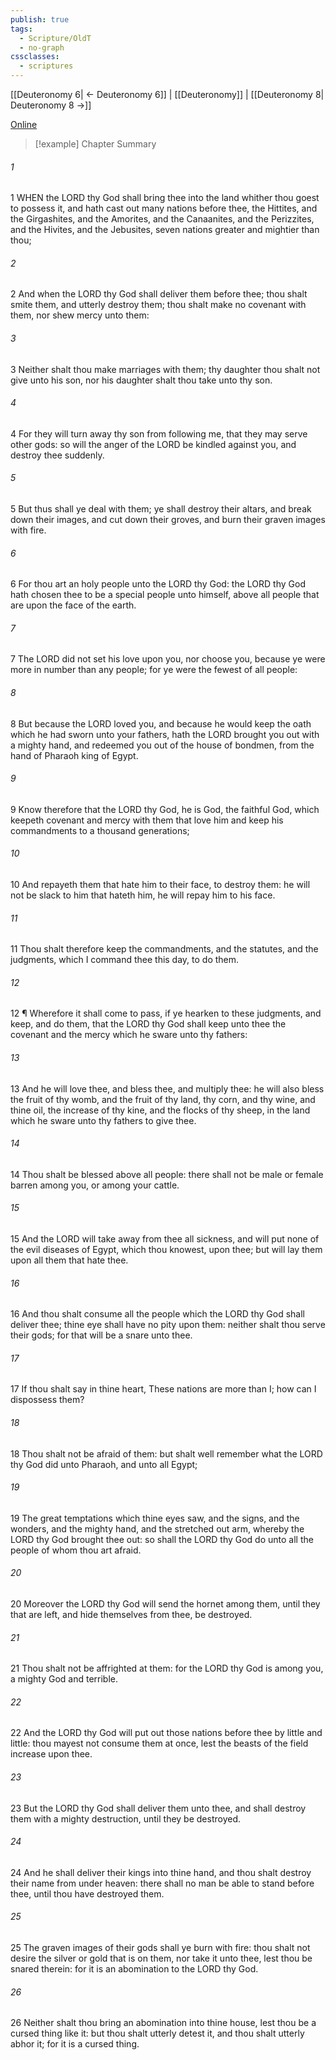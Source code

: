 ```yaml
---
publish: true
tags:
  - Scripture/OldT
  - no-graph
cssclasses:
  - scriptures
---
```

[[Deuteronomy 6| ← Deuteronomy 6]] | [[Deuteronomy]] | [[Deuteronomy 8| Deuteronomy 8 →]]

[Online](https://churchofjesuschrist.org/study/scriptures/ot/deut/7?lang=eng)

>[!example] Chapter Summary
>
###### 1
1 WHEN the LORD thy God shall bring thee into the land whither thou goest to possess it, and hath cast out many nations before thee, the Hittites, and the Girgashites, and the Amorites, and the Canaanites, and the Perizzites, and the Hivites, and the Jebusites, seven nations greater and mightier than thou;
###### 2
2 And when the LORD thy God shall deliver them before thee; thou shalt smite them, and utterly destroy them; thou shalt make no covenant with them, nor shew mercy unto them:
###### 3
3 Neither shalt thou make marriages with them; thy daughter thou shalt not give unto his son, nor his daughter shalt thou take unto thy son.
###### 4
4 For they will turn away thy son from following me, that they may serve other gods: so will the anger of the LORD be kindled against you, and destroy thee suddenly.
###### 5
5 But thus shall ye deal with them; ye shall destroy their altars, and break down their images, and cut down their groves, and burn their graven images with fire.
###### 6
6 For thou art an holy people unto the LORD thy God: the LORD thy God hath chosen thee to be a special people unto himself, above all people that are upon the face of the earth.
###### 7
7 The LORD did not set his love upon you, nor choose you, because ye were more in number than any people; for ye were the fewest of all people:
###### 8
8 But because the LORD loved you, and because he would keep the oath which he had sworn unto your fathers, hath the LORD brought you out with a mighty hand, and redeemed you out of the house of bondmen, from the hand of Pharaoh king of Egypt.
###### 9
9 Know therefore that the LORD thy God, he is God, the faithful God, which keepeth covenant and mercy with them that love him and keep his commandments to a thousand generations;
###### 10
10 And repayeth them that hate him to their face, to destroy them: he will not be slack to him that hateth him, he will repay him to his face.
###### 11
11 Thou shalt therefore keep the commandments, and the statutes, and the judgments, which I command thee this day, to do them.
###### 12
12 ¶ Wherefore it shall come to pass, if ye hearken to these judgments, and keep, and do them, that the LORD thy God shall keep unto thee the covenant and the mercy which he sware unto thy fathers:
###### 13
13 And he will love thee, and bless thee, and multiply thee: he will also bless the fruit of thy womb, and the fruit of thy land, thy corn, and thy wine, and thine oil, the increase of thy kine, and the flocks of thy sheep, in the land which he sware unto thy fathers to give thee.
###### 14
14 Thou shalt be blessed above all people: there shall not be male or female barren among you, or among your cattle.
###### 15
15 And the LORD will take away from thee all sickness, and will put none of the evil diseases of Egypt, which thou knowest, upon thee; but will lay them upon all them that hate thee.
###### 16
16 And thou shalt consume all the people which the LORD thy God shall deliver thee; thine eye shall have no pity upon them: neither shalt thou serve their gods; for that will be a snare unto thee.
###### 17
17 If thou shalt say in thine heart, These nations are more than I; how can I dispossess them?
###### 18
18 Thou shalt not be afraid of them: but shalt well remember what the LORD thy God did unto Pharaoh, and unto all Egypt;
###### 19
19 The great temptations which thine eyes saw, and the signs, and the wonders, and the mighty hand, and the stretched out arm, whereby the LORD thy God brought thee out: so shall the LORD thy God do unto all the people of whom thou art afraid.
###### 20
20 Moreover the LORD thy God will send the hornet among them, until they that are left, and hide themselves from thee, be destroyed.
###### 21
21 Thou shalt not be affrighted at them: for the LORD thy God is among you, a mighty God and terrible.
###### 22
22 And the LORD thy God will put out those nations before thee by little and little: thou mayest not consume them at once, lest the beasts of the field increase upon thee.
###### 23
23 But the LORD thy God shall deliver them unto thee, and shall destroy them with a mighty destruction, until they be destroyed.
###### 24
24 And he shall deliver their kings into thine hand, and thou shalt destroy their name from under heaven: there shall no man be able to stand before thee, until thou have destroyed them.
###### 25
25 The graven images of their gods shall ye burn with fire: thou shalt not desire the silver or gold that is on them, nor take it unto thee, lest thou be snared therein: for it is an abomination to the LORD thy God.
###### 26
26 Neither shalt thou bring an abomination into thine house, lest thou be a cursed thing like it: but thou shalt utterly detest it, and thou shalt utterly abhor it; for it is a cursed thing.



